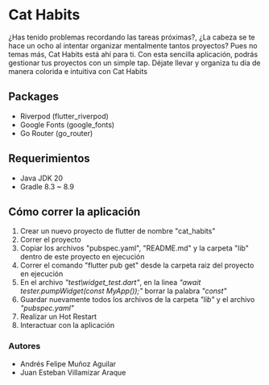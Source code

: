 # Cat Habits
¿Has tenido problemas recordando las tareas próximas?, ¿La cabeza se te hace un ocho al intentar organizar mentalmente tantos proyectos? Pues no temas más, Cat Habits está ahí para ti. Con esta sencilla aplicación, podrás gestionar tus proyectos con un simple tap. Déjate llevar y organiza tu día de manera colorida e intuitiva con Cat Habits

## Packages
- Riverpod (flutter_riverpod)
- Google Fonts (google_fonts)
- Go Router (go_router)

## Requerimientos
- Java JDK 20
- Gradle 8.3 ~ 8.9

## Cómo correr la aplicación
1. Crear un nuevo proyecto de flutter de nombre "cat_habits"
2. Correr el proyecto
3. Copiar los archivos "pubspec.yaml", "README.md" y la carpeta "lib" dentro de este proyecto en ejecución
4. Correr el comando "flutter pub get" desde la carpeta raiz del proyecto en ejecución
5. En el archivo *"test\widget_test.dart"*, en la linea *"await tester.pumpWidget(const MyApp());"* borrar la palabra  *"const"*
6. Guardar nuevamente todos los archivos de la carpeta *"lib"* y el archivo *"pubspec.yaml"*
7. Realizar un Hot Restart 
8. Interactuar con la aplicación


### Autores
- Andrés Felipe Muñoz Aguilar
- Juan Esteban Villamizar Araque